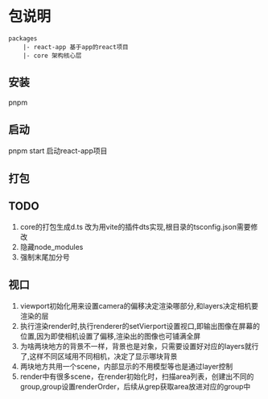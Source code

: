 # 包说明
```
packages
    |- react-app 基于app的react项目
    |- core 架构核心层
```

## 安装
pnpm

## 启动
pnpm start 启动react-app项目

## 打包


## TODO
1. core的打包生成d.ts 改为用vite的插件dts实现,根目录的tsconfig.json需要修改
2. 隐藏node_modules
3. 强制末尾加分号

## 视口
1. viewport初始化用来设置camera的偏移决定渲染哪部分,和layers决定相机要渲染的层
2. 执行渲染render时,执行renderer的setVierport设置视口,即输出图像在屏幕的位置,因为即使相机设置了偏移,渲染出的图像也可铺满全屏
3. 为啥两块地方的背景不一样，背景也是对象，只需要设置好对应的layers就行了,这样不同区域用不同相机，决定了显示哪块背景
4. 两块地方共用一个scene，内部显示的不用模型等也是通过layer控制
5. render中有很多scene，在render初始化时，扫描area列表，创建出不同的group,group设置renderOrder，后续从grep获取area放进对应的group中